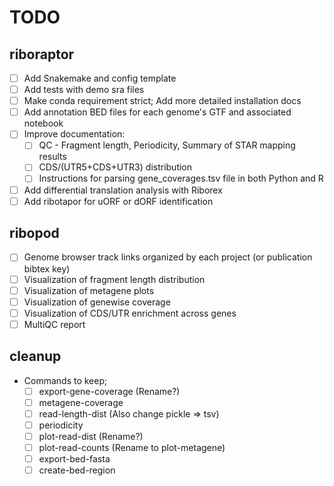 # TODO

## riboraptor

- [ ] Add Snakemake and config template
- [ ] Add tests with demo sra files
- [ ] Make conda requirement strict; Add more detailed installation docs
- [ ] Add annotation BED files for each genome's GTF and associated notebook
- [ ] Improve documentation:
    - [ ] QC - Fragment length, Periodicity, Summary of STAR mapping results
    - [ ] CDS/(UTR5+CDS+UTR3) distribution
    - [ ] Instructions for parsing gene_coverages.tsv file in both Python and R
- [ ] Add differential translation analysis with Riborex
- [ ] Add ribotapor for uORF or dORF identification

## ribopod


- [ ] Genome browser track links organized by each project (or publication bibtex key)
- [ ] Visualization of fragment length distribution
- [ ] Visualization of metagene plots
- [ ] Visualization of genewise coverage
- [ ] Visualization of CDS/UTR enrichment across genes
- [ ] MultiQC report 

## cleanup

- Commands to keep;
  - [ ] export-gene-coverage (Rename?)
  - [ ] metagene-coverage 
  - [ ] read-length-dist (Also change pickle => tsv)
  - [ ] periodicity 
  - [ ] plot-read-dist (Rename?)
  - [ ] plot-read-counts (Rename to plot-metagene)
  - [ ] export-bed-fasta 
  - [ ] create-bed-region
